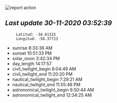 ![report action](https://github.com/matiasz8/actions-for-reports/workflows/report%20action/badge.svg?branch=develop) 


## *****Last update 30-11-2020 03:52:39*****



		 Latitud: -34.61315
		 Longitud: -58.37723

 - sunrise 	 8:33:36 AM
 - sunset 	 10:51:33 PM
 - solar_noon 	 3:42:34 PM
 - day_length 	 14:17:57
 - civil_twilight_begin 	 8:04:49 AM
 - civil_twilight_end 	 11:20:20 PM
 - nautical_twilight_begin 	 7:29:21 AM
 - nautical_twilight_end 	 11:55:48 PM
 - astronomical_twilight_begin 	 6:50:44 AM
 - astronomical_twilight_end 	 12:34:25 AM
